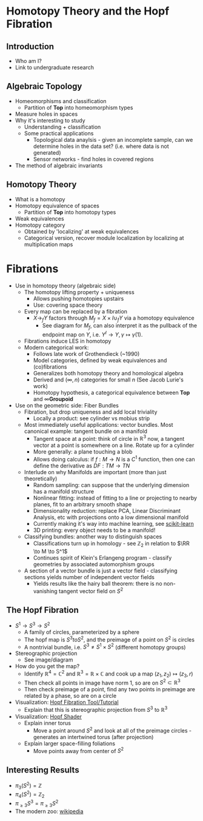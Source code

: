 # Homotopy Theory and the Hopf Fibration

## Introduction
- Who am I?
- Link to undergraduate research


## Algebraic Topology
- Homeomorphisms and classification
	- Partition of $\mathbf{Top}$ into homeomorphism types
- Measure holes in spaces
- Why it's interesting to study
	- Understanding + classification
	- Some practical applications
		- Topological data anaylsis - given an incomplete sample, can we determine holes in the data set? (i.e. where data is not generated)
		- Sensor networks - find holes in covered regions
- The method of algebraic invariants



## Homotopy Theory
- What is a homotopy
- Homotopy equivalence of spaces
	- Partition of $\mathbf{Top}$ into homotopy types
- Weak equivalences
- Homotopy category
	- Obtained by 'localizing' at weak equivalences
	- Categorical version, recover module localization by localizing at multiplication maps

# Fibrations
- Use in homotopy theory (algebraic side)
	- The homotopy lifting property + uniqueness
		- Allows pushing homotopies upstairs
		- Use: covering space theory
	- Every map can be replaced by a fibration
		- $X \to_f Y$ factors through $M_f = X \times I \cup_f Y$ via a homotopy equivalence
			- See diagram for $M_f$, can also interpret it as the pullback of the endpoint map on $Y$, i.e. $Y^I \to Y, \gamma \mapsto \gamma(1)$.
	- Fibrations induce LES in homotopy
	- Modern categorical work:
		- Follows late work of Grothendieck (~1990)
		- Model categories, defined by weak equivalences and (co)fibrations
		- Generalizes both homotopy theory and homological algebra
		- Derived and $(\infty, n)$ categories for small  $n$ (See Jacob Lurie's work)
		- Homotopy hypothesis, a categorical equivalence between $\mathbf{Top}$ and $\infty\mathbf{Groupoid}$
- Use on the geometric side: Fiber Bundles
	- Fibration, but drop uniqueness and add local triviality
		- Locally a product: see cylinder vs mobius strip
	- Most immediately useful applications: vector bundles. Most canonical example: tangent bundle on a manifold
		- Tangent space at a point: think of circle in $\mathbb{R}^3$ now, a tangent vector at a point is somewhere on a line. Rotate up for a cylinder
		- More generally: a plane touching a blob
		- Allows doing calculus: if $f: M \to N$ is a $C^1$ function, then one can define the derivative as $DF: TM \to TN$
	- Interlude on why Manifolds are important (more than just theoretically)
		- Random sampling: can suppose that the underlying dimension has a manifold structure
		- Nonlinear fitting: instead of fitting to a line or projecting to nearby planes, fit to an arbitrary smooth shape
		- Dimensionality reduction: replace PCA, Linear Discriminant Analysis, etc with projections onto a low dimensional manifold
		- Currently making it's way into machine learning, see [scikit-learn](http://scikit-learn.org/stable/modules/manifold.html)
		- 3D printing: every object needs to be a manifold!
	- Classifying bundles: another way to distinguish spaces
		- Classifications turn up in homology - see $\mathbb{Z}_2$ in relation to $\RR \to M \to S^1$
		- Continues spirit of Klein's Erlangeng program - classify geometries by associated automorphism groups
	- A section of a vector bundle is just a vector field - classifying sections yields number of independent vector fields
		- Yields results like the hairy ball theorem: there is no non-vanishing tangent vector field on $S^2$

## The Hopf Fibration
- $S^1 \to S^3 \to S^2$
	- A family of circles, parameterized by a sphere
	- The hopf map is $S^3 to S^2$, and the preimage of a point on $S^2$ is circles
	- A nontrivial bundle, i.e. $S^3 \neq S^1 \times S^2$ (different homotopy groups)
- Stereographic projection
	- See image/diagram
- How do you get the map?
	- Identify $\mathbb{R}^4 = \mathbb{C}^2$ and $\mathbb{R}^3 = \mathbb{R} \times \mathbb{C}$ and cook up a map $(z_1, z_2) \mapsto (z_3, r)$
	- Then check all points in image have norm 1, so are on $S^2 \subset \mathbb{R}^3$
	- Then check preimage of a point, find any two points in preimage are related by a phase, so are on a circle
- Visualization: [Hopf Fibration Tool/Tutorial](http://philogb.github.io/page/hopf/)
	- Explain that this is stereographic projection from $S^3$ to $\mathbb{R}^3$
- Visualization: [Hopf Shader](https://www.shadertoy.com/view/MstfDs)
	- Explain inner torus
		- Move a point around $S^2$ and look at all of the preimage circles - generates an intertwined torus (after projection)
	- Explain larger space-filling foliations
		- Move points away from center of $S^2$

## Interesting Results
- $\pi_3(S^2) = \mathbb{Z}$
- $\pi_4(S^2) = \mathbb{Z}_2$
- $\pi_{\geq 3} S^3 = \pi_{\geq 3} S^2$
- The modern zoo: [wikipedia](https://en.wikipedia.org/wiki/Homotopy_groups_of_spheres#Table)

